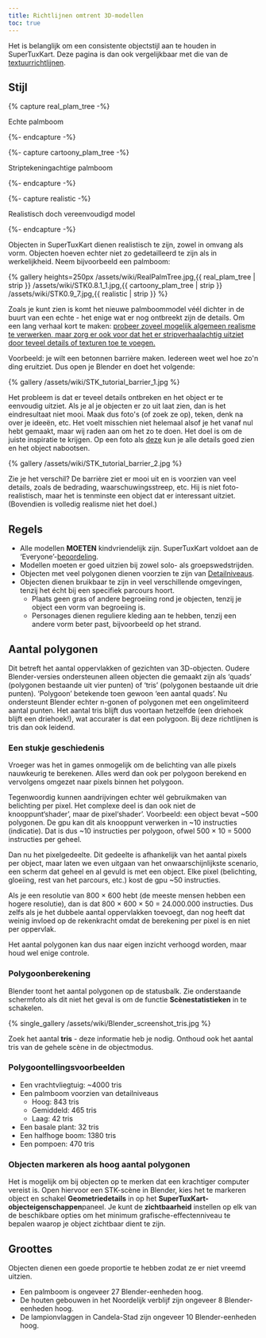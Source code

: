 ```yaml
---
title: Richtlijnen omtrent 3D-modellen
toc: true
---
```

Het is belanglijk om een consistente objectstijl aan te houden in SuperTuxKart. Deze pagina is dan ook vergelijkbaar met die van de [textuurrichtlijnen](Texture_Guidelines).

## Stijl

{% capture real_plam_tree -%}

Echte palmboom

{%- endcapture -%}

{%- capture cartoony_plam_tree -%}

Striptekeningachtige palmboom

{%- endcapture -%}

{%- capture realistic -%}

Realistisch doch vereenvoudigd model

{%- endcapture -%}

Objecten in SuperTuxKart dienen realistisch te zijn, zowel in omvang als vorm. Objecten hoeven echter niet zo gedetailleerd te zijn als in werkelijkheid. Neem bijvoorbeeld een palmboom:

{% gallery heights=250px
/assets/wiki/RealPalmTree.jpg,{{ real_plam_tree | strip }}
/assets/wiki/STK0.8.1_1.jpg,{{ cartoony_plam_tree | strip }}
/assets/wiki/STK0.9_7.jpg,{{ realistic | strip }}
%}

Zoals je kunt zien is komt het nieuwe palmboommodel véél dichter in de buurt van een echte - het enige wat er nog ontbreekt zijn de details. Om een lang verhaal kort te maken: <u>probeer zoveel mogelijk algemeen realisme te verwerken, maar zorg er ook voor dat het er stripverhaalachtig uitziet door teveel details of texturen toe te voegen.</u>

Voorbeeld: je wilt een betonnen barrière maken. Iedereen weet wel hoe zo'n ding eruitziet. Dus open je Blender en doet het volgende:

{% gallery
/assets/wiki/STK_tutorial_barrier_1.jpg
%}

Het probleem is dat er teveel details ontbreken en het object er te eenvoudig uitziet. Als je al je objecten er zo uit laat zien, dan is het eindresultaat niet mooi. Maak dus foto's (of zoek ze op), teken, denk na over je ideeën, etc. Het voelt misschien niet helemaal alsof je het vanaf nul hebt gemaakt, maar wij raden aan om het zo te doen. Het doel is om de juiste inspiratie te krijgen. Op een foto als [deze](https://upload.wikimedia.org/wikipedia/commons/thumb/9/9e/BarreiraNewJersey.JPG/1280px-BarreiraNewJersey.JPG) kun je alle details goed zien en het object nabootsen.

{% gallery
/assets/wiki/STK_tutorial_barrier_2.jpg
%}

Zie je het verschil? De barrière ziet er mooi uit en is voorzien van veel details, zoals de bedrading, waarschuwingsstreep, etc. Hij is niet foto-realistisch, maar het is tenminste een object dat er interessant uitziet. (Bovendien is volledig realisme niet het doel.)

## Regels

* Alle modellen **MOETEN** kindvriendelijk zijn. SuperTuxKart voldoet aan de ‘Everyone’-[beoordeling](https://nl.wikipedia.org/wiki/Entertainment_Software_Rating_Board#Pictogrammen).
* Modellen moeten er goed uitzien bij zowel solo- als groepswedstrijden.
* Objecten met veel polygonen dienen voorzien te zijn van [Detailniveaus](Level_of_Detail).
* Objecten dienen bruikbaar te zijn in veel verschillende omgevingen, tenzij het écht bij een specifiek parcours hoort.
    * Plaats geen gras of andere begroeiing rond je objecten, tenzij je object een vorm van begroeiing is.
    * Personages dienen reguliere kleding aan te hebben, tenzij een andere vorm beter past, bijvoorbeeld op het strand.

## Aantal polygonen

Dit betreft het aantal oppervlakken of gezichten van 3D-objecten. Oudere Blender-versies ondersteunen alleen objecten die gemaakt zijn als ‘quads’ (polygonen bestaande uit vier punten) of ‘tris’ (polygonen bestaande uit drie punten). ‘Polygoon’ betekende toen gewoon ‘een aantal quads’. Nu ondersteunt Blender echter n-gonen of polygonen met een ongelimiteerd aantal punten. Het aantal tris blijft dus voortaan hetzelfde (een driehoek blijft een driehoek!), wat accurater is dat een polygoon. Bij deze richtlijnen is tris dan ook leidend.

### Een stukje geschiedenis

Vroeger was het in games onmogelijk om de belichting van alle pixels nauwkeurig te berekenen. Alles werd dan ook per polygoon berekend en vervolgens omgezet naar pixels binnen het polygoon.

Tegenwoordig kunnen aandrijvingen echter wél gebruikmaken van belichting per pixel. Het complexe deel is dan ook niet de knooppunt‘shader’, maar de pixel‘shader’. Voorbeeld: een object bevat ~500 polygonen. De gpu kan dit als knooppunt verwerken in ~10 instructies (indicatie). Dat is dus ~10 instructies per polygoon, ofwel 500 × 10 = 5000 instructies per geheel.

Dan nu het pixelgedeelte. Dit gedeelte is afhankelijk van het aantal pixels per object, maar laten we even uitgaan van het onwaarschijnlijkste scenario, een scherm dat geheel en al gevuld is met een object. Elke pixel (belichting, gloeiing, rest van het parcours, etc.) kost de gpu ~50 instructies.

Als je een resolutie van 800 × 600 hebt (de meeste mensen hebben een hogere resolutie), dan is dat 800 × 600 × 50 = 24.000.000 instructies. Dus zelfs als je het dubbele aantal oppervlakken toevoegt, dan nog heeft dat weinig invloed op de rekenkracht omdat de berekening per pixel is en niet per oppervlak.

Het aantal polygonen kan dus naar eigen inzicht verhoogd worden, maar houd wel enige controle.

### Polygoonberekening

Blender toont het aantal polygonen op de statusbalk. Zie onderstaande schermfoto als dit niet het geval is om de functie **Scènestatistieken** in te schakelen.

{% single_gallery
/assets/wiki/Blender_screenshot_tris.jpg
%}

Zoek het aantal **tris** - deze informatie heb je nodig. Onthoud ook het aantal tris van de gehele scène in de objectmodus.

### Polygoontellingsvoorbeelden

* Een vrachtvliegtuig: ~4000 tris
* Een palmboom voorzien van detailniveaus
    * Hoog: 843 tris
    * Gemiddeld: 465 tris
    * Laag: 42 tris
* Een basale plant: 32 tris
* Een halfhoge boom: 1380 tris
* Een pompoen: 470 tris

### Objecten markeren als hoog aantal polygonen

Het is mogelijk om bij objecten op te merken dat een krachtiger computer vereist is. Open hiervoor een STK-scène in Blender, kies het te markeren object en schakel **Geometriedetails** in op het **SuperTuxKart-objecteigenschappen**paneel. Je kunt de **zichtbaarheid** instellen op elk van de beschikbare opties om het minimum grafische-effectenniveau te bepalen waarop je object zichtbaar dient te zijn.

## Groottes

Objecten dienen een goede proportie te hebben zodat ze er niet vreemd uitzien.

* Een palmboom is ongeveer 27 Blender-eenheden hoog.
* De houten gebouwen in het Noordelijk verblijf zijn ongeveer 8 Blender-eenheden hoog.
* De lampionvlaggen in Candela-Stad zijn ongeveer 10 Blender-eenheden hoog.
